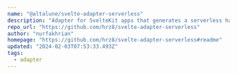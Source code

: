 ```yaml
---
name: "@altalune/svelte-adapter-serverless"
description: "Adapter for SvelteKit apps that generates a serverless handler"
repo_url: "https://github.com/hrz8/svelte-adapter-serverless"
author: "nurfakhrian"
homepage: "https://github.com/hrz8/svelte-adapter-serverless#readme"
updated: "2024-02-03T07:53:33.493Z"
tags: 
  - adapter
---
```

